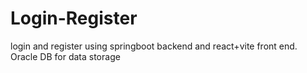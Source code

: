 # Login-Register
login and register using springboot backend and react+vite front end. Oracle DB for data storage

